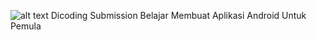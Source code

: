 ![alt text](https://ibb.co/Xj9hYB6)
Dicoding Submission Belajar Membuat Aplikasi Android Untuk Pemula

